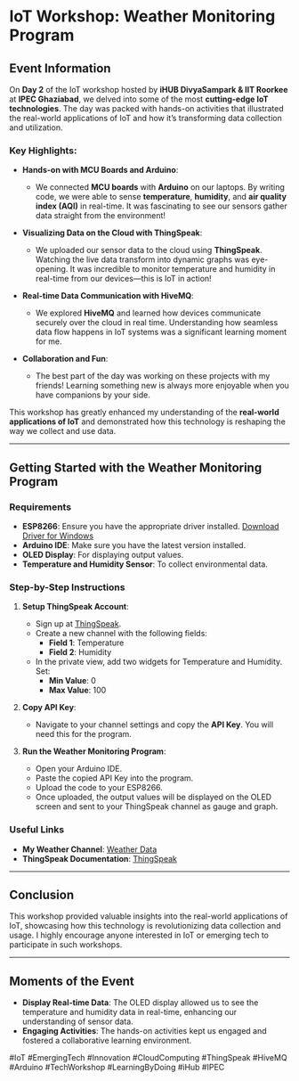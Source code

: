 # IoT Workshop: Weather Monitoring Program

## Event Information

On **Day 2** of the IoT workshop hosted by **iHUB DivyaSampark & IIT Roorkee** at **IPEC Ghaziabad**, we delved into some of the most **cutting-edge IoT technologies**. The day was packed with hands-on activities that illustrated the real-world applications of IoT and how it’s transforming data collection and utilization.

### Key Highlights:
- **Hands-on with MCU Boards and Arduino**: 
  - We connected **MCU boards** with **Arduino** on our laptops. By writing code, we were able to sense **temperature**, **humidity**, and **air quality index (AQI)** in real-time. It was fascinating to see our sensors gather data straight from the environment!

- **Visualizing Data on the Cloud with ThingSpeak**: 
  - We uploaded our sensor data to the cloud using **ThingSpeak**. Watching the live data transform into dynamic graphs was eye-opening. It was incredible to monitor temperature and humidity in real-time from our devices—this is IoT in action!

- **Real-time Data Communication with HiveMQ**: 
  - We explored **HiveMQ** and learned how devices communicate securely over the cloud in real time. Understanding how seamless data flow happens in IoT systems was a significant learning moment for me.

- **Collaboration and Fun**: 
  - The best part of the day was working on these projects with my friends! Learning something new is always more enjoyable when you have companions by your side.

This workshop has greatly enhanced my understanding of the **real-world applications of IoT** and demonstrated how this technology is reshaping the way we collect and use data.

---

## Getting Started with the Weather Monitoring Program

### Requirements
- **ESP8266**: Ensure you have the appropriate driver installed. [Download Driver for Windows](https://www.pololu.com/docs/0J7/all#2)
- **Arduino IDE**: Make sure you have the latest version installed.
- **OLED Display**: For displaying output values.
- **Temperature and Humidity Sensor**: To collect environmental data.

### Step-by-Step Instructions

1. **Setup ThingSpeak Account**:
   - Sign up at [ThingSpeak](https://thingspeak.com/signup).
   - Create a new channel with the following fields:
     - **Field 1**: Temperature
     - **Field 2**: Humidity
   - In the private view, add two widgets for Temperature and Humidity. Set:
     - **Min Value**: 0
     - **Max Value**: 100

2. **Copy API Key**:
   - Navigate to your channel settings and copy the **API Key**. You will need this for the program.

3. **Run the Weather Monitoring Program**:
   - Open your Arduino IDE.
   - Paste the copied API Key into the program.
   - Upload the code to your ESP8266.
   - Once uploaded, the output values will be displayed on the OLED screen and sent to your ThingSpeak channel as gauge and graph.

### Useful Links
- **My Weather Channel**: [Weather Data](https://thingspeak.com/channels/2674435/private_show)
- **ThingSpeak Documentation**: [ThingSpeak](https://thingspeak.com/docs)

---

## Conclusion

This workshop provided valuable insights into the real-world applications of IoT, showcasing how this technology is revolutionizing data collection and usage. I highly encourage anyone interested in IoT or emerging tech to participate in such workshops.

---

## Moments of the Event
- **Display Real-time Data**: The OLED display allowed us to see the temperature and humidity data in real-time, enhancing our understanding of sensor data.
- **Engaging Activities**: The hands-on activities kept us engaged and fostered a collaborative learning environment.

#IoT #EmergingTech #Innovation #CloudComputing #ThingSpeak #HiveMQ #Arduino #TechWorkshop #LearningByDoing #iHub #IPEC

